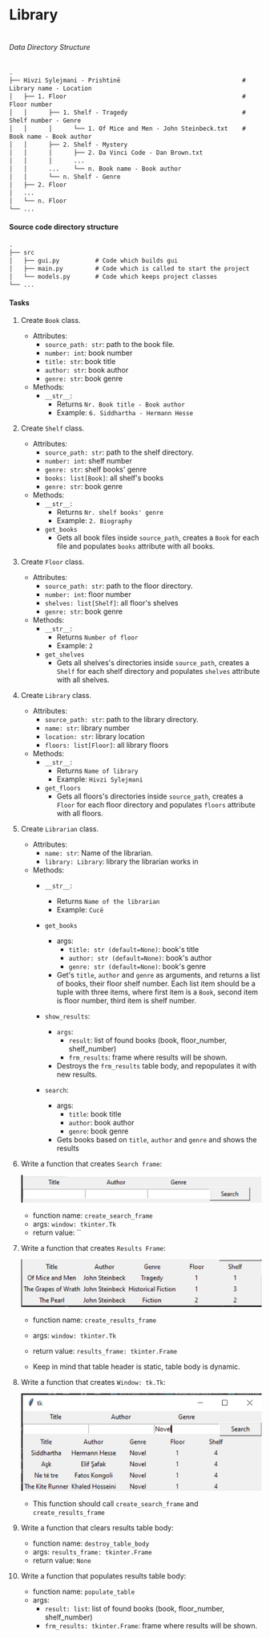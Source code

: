 # Library

#

###### Data Directory Structure

    .
    ├── Hivzi Sylejmani - Prishtinë                                  # Library name - Location
    │   ├── 1. Floor                                                 # Floor number
    │   │      ├── 1. Shelf - Tragedy                                # Shelf number - Genre
    │   │      │      └── 1. Of Mice and Men - John Steinbeck.txt    # Book name - Book author   
    │   │      ├── 2. Shelf - Mystery
    │   │      │      ├── 2. Da Vinci Code - Dan Brown.txt
    │   │      │      ...
    │   │      ...    └── n. Book name - Book author
    │   │      └── n. Shelf - Genre             
    │   ├── 2. Floor    
    │   ...
    │   └── n. Floor                
    └── ...


#### Source code directory structure

    .
    ├── src                                  
    │   ├── gui.py          # Code which builds gui
    │   ├── main.py         # Code which is called to start the project    
    │   └── models.py       # Code which keeps project classes
    └── ...


#### Tasks

1. Create `Book` class.
    - Attributes: 
        - `source_path: str`: path to the book file.
        - `number: int`: book number
        - `title: str`: book title
        - `author: str`: book author
        - `genre: str`: book genre
    - Methods:
        - `__str__`:
            - Returns `Nr. Book title - Book author`
            - Example: `6. Siddhartha - Hermann Hesse`

2. Create `Shelf` class.
     - Attributes: 
        - `source_path: str`: path to the shelf directory.
        - `number: int`: shelf number
        - `genre: str`: shelf books' genre
        - `books: list[Book]`: all shelf's books
        - `genre: str`: book genre
    - Methods:
        - `__str__`:
            - Returns `Nr. shelf books' genre`
            - Example: `2. Biography`
        - `get_books`
            - Gets all book files inside `source_path`, creates a `Book` for each file and populates `books` attribute
                with all books.
                
3. Create `Floor` class.
     - Attributes: 
        - `source_path: str`: path to the floor directory.
        - `number: int`: floor number
        - `shelves: list[Shelf]`: all floor's shelves
        - `genre: str`: book genre
    - Methods:
        - `__str__`:
            - Returns `Number of floor`
            - Example: `2`
        - `get_shelves`
            - Gets all shelves's directories inside `source_path`, creates a `Shelf` for each shelf directory
             and populates `shelves` attribute with all shelves.

4. Create `Library` class.
     - Attributes: 
        - `source_path: str`: path to the library directory.
        - `name: str`: library number
        - `location: str`: library location
        - `floors: list[Floor]`: all library floors
    - Methods:
        - `__str__`:
            - Returns `Name of library`
            - Example: `Hivzi Sylejmani`
        - `get_floors`
            - Gets all floors's directories inside `source_path`, creates a `Floor` for each floor directory
             and populates `floors` attribute with all floors.

5. Create `Librarian` class.
     - Attributes: 
        - `name: str`: Name of the librarian.
        - `library: Library`: library the librarian works in
    - Methods:
        - `__str__`:
            - Returns `Name of the librarian`
            - Example: `Cucë`
        - `get_books`
            - args:
                - `title: str (default=None)`: book's title
                - `author: str (default=None)`: book's author
                - `genre: str (default=None)`: book's genre
            - Get's `title`, `author` and `genre` as arguments, and returns a list of books, their floor shelf number.
               Each list item should be a tuple with three items, where first item is a `Book`, second item is
               floor number, third item is shelf number.
        - `show_results`: 
            - `args`:
                - `result`: list of found books (book, floor_number, shelf_number)
                - `frm_results`: frame where results will be shown.
            - Destroys the `frm_results` table body, and repopulates it with new results.
        
        - `search`:
            - args:
                - `title`: book title
                - `author`: book author
                - `genre`: book genre
            - Gets books based on `title`, `author` and `genre` and shows the results
                
6. Write a function that creates `Search frame`:

    ![Search Frame](./Files/search_frame.PNG)
    
    - function name: `create_search_frame`
    - args: `window: tkinter.Tk`
    - return value: ``

7. Write a function that creates `Results Frame`:
    
    ![Results Frame](./Files/results_frame.PNG)
    
    - function name: `create_results_frame`
    - args: `window: tkinter.Tk`
    - return value: `results_frame: tkinter.Frame`    
    
    - Keep in mind that table header is static, table body is dynamic.
    
8. Write a function that creates `Window: tk.Tk`:
    
    ![Results Frame](./Files/window.PNG)
    
    - This function should call `create_search_frame` and `create_results_frame`    
    
9. Write a function that clears results table body:
    
    - function name: `destroy_table_body`
    - args: `results_frame: tkinter.Frame`
    - return value: `None`   
    
9. Write a function that populates results table body:
     
     - function name: `populate_table`
     - args:
        - `result: list`: list of found books (book, floor_number, shelf_number)
        - `frm_results: tkinter.Frame`: frame where results will be shown.   
    